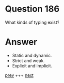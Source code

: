 
# Question 186



 What kinds of typing exist?


# Answer



* Static and dynamic.
* Strict and weak.
* Explicit and implicit.


[prev](185.md) +++ [next](187.md)
